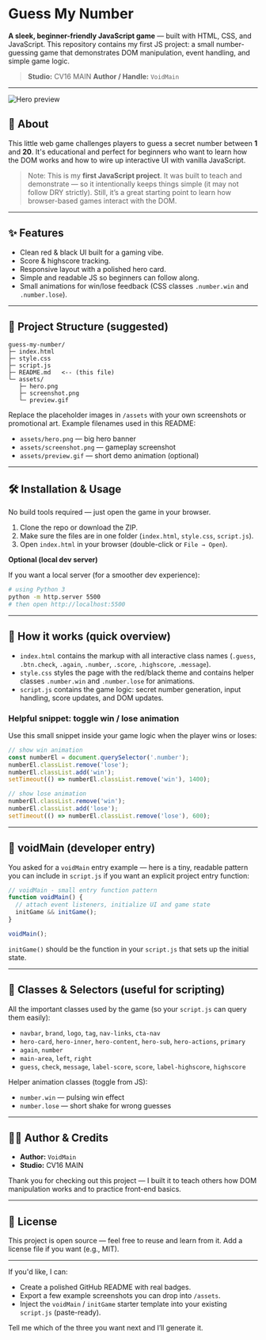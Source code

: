 # Guess My Number

**A sleek, beginner-friendly JavaScript game** — built with HTML, CSS, and JavaScript. This repository contains my first JS project: a small number-guessing game that demonstrates DOM manipulation, event handling, and simple game logic.

> **Studio:** CV16 MAIN
> **Author / Handle:** `VoidMain`

---

<!-- Hero image (replace `assets/hero.png` with your own) -->

![Hero preview](assets/hero.png)

## 🎯 About

This little web game challenges players to guess a secret number between **1** and **20**. It's educational and perfect for beginners who want to learn how the DOM works and how to wire up interactive UI with vanilla JavaScript.

> Note: This is my **first JavaScript project**. It was built to teach and demonstrate — so it intentionally keeps things simple (it may not follow DRY strictly). Still, it’s a great starting point to learn how browser-based games interact with the DOM.

---

## ✨ Features

* Clean red & black UI built for a gaming vibe.
* Score & highscore tracking.
* Responsive layout with a polished hero card.
* Simple and readable JS so beginners can follow along.
* Small animations for win/lose feedback (CSS classes `.number.win` and `.number.lose`).

---

## 📁 Project Structure (suggested)

```
guess-my-number/
├─ index.html
├─ style.css
├─ script.js
├─ README.md   <-- (this file)
└─ assets/
   ├─ hero.png
   ├─ screenshot.png
   └─ preview.gif
```

Replace the placeholder images in `/assets` with your own screenshots or promotional art. Example filenames used in this README:

* `assets/hero.png` — big hero banner
* `assets/screenshot.png` — gameplay screenshot
* `assets/preview.gif` — short demo animation (optional)

---

## 🛠️ Installation & Usage

No build tools required — just open the game in your browser.

1. Clone the repo or download the ZIP.
2. Make sure the files are in one folder (`index.html`, `style.css`, `script.js`).
3. Open `index.html` in your browser (double-click or `File → Open`).

**Optional (local dev server)**

If you want a local server (for a smoother dev experience):

```bash
# using Python 3
python -m http.server 5500
# then open http://localhost:5500
```

---

## 🧩 How it works (quick overview)

* `index.html` contains the markup with all interactive class names (`.guess`, `.btn.check`, `.again`, `.number`, `.score`, `.highscore`, `.message`).
* `style.css` styles the page with the red/black theme and contains helper classes `.number.win` and `.number.lose` for animations.
* `script.js` contains the game logic: secret number generation, input handling, score updates, and DOM updates.

### Helpful snippet: toggle win / lose animation

Use this small snippet inside your game logic when the player wins or loses:

```js
// show win animation
const numberEl = document.querySelector('.number');
numberEl.classList.remove('lose');
numberEl.classList.add('win');
setTimeout(() => numberEl.classList.remove('win'), 1400);

// show lose animation
numberEl.classList.remove('win');
numberEl.classList.add('lose');
setTimeout(() => numberEl.classList.remove('lose'), 600);
```

---

## 🔧 voidMain (developer entry)

You asked for a `voidMain` entry example — here is a tiny, readable pattern you can include in `script.js` if you want an explicit project entry function:

```js
// voidMain - small entry function pattern
function voidMain() {
  // attach event listeners, initialize UI and game state
  initGame && initGame();
}

voidMain();
```

`initGame()` should be the function in your `script.js` that sets up the initial state.

---

## 🧭 Classes & Selectors (useful for scripting)

All the important classes used by the game (so your `script.js` can query them easily):

* `navbar`, `brand`, `logo`, `tag`, `nav-links`, `cta-nav`
* `hero-card`, `hero-inner`, `hero-content`, `hero-sub`, `hero-actions`, `primary`
* `again`, `number`
* `main-area`, `left`, `right`
* `guess`, `check`, `message`, `label-score`, `score`, `label-highscore`, `highscore`

Helper animation classes (toggle from JS):

* `number.win` — pulsing win effect
* `number.lose` — short shake for wrong guesses

---

## 🧑‍💻 Author & Credits

* **Author:** `VoidMain`
* **Studio:** CV16 MAIN

Thank you for checking out this project — I built it to teach others how DOM manipulation works and to practice front-end basics.

---

## 📄 License

This project is open source — feel free to reuse and learn from it. Add a license file if you want (e.g., MIT).

---

If you'd like, I can:

* Create a polished GitHub README with real badges.
* Export a few example screenshots you can drop into `/assets`.
* Inject the `voidMain` / `initGame` starter template into your existing `script.js` (paste-ready).

Tell me which of the three you want next and I’ll generate it.
